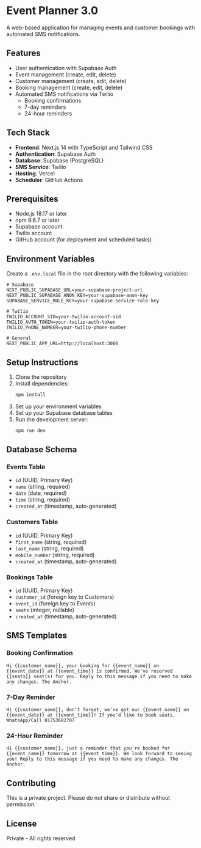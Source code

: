 # Event Planner 3.0

A web-based application for managing events and customer bookings with automated SMS notifications.

## Features

- User authentication with Supabase Auth
- Event management (create, edit, delete)
- Customer management (create, edit, delete)
- Booking management (create, edit, delete)
- Automated SMS notifications via Twilio
  - Booking confirmations
  - 7-day reminders
  - 24-hour reminders

## Tech Stack

- **Frontend**: Next.js 14 with TypeScript and Tailwind CSS
- **Authentication**: Supabase Auth
- **Database**: Supabase (PostgreSQL)
- **SMS Service**: Twilio
- **Hosting**: Vercel
- **Scheduler**: GitHub Actions

## Prerequisites

- Node.js 18.17 or later
- npm 9.6.7 or later
- Supabase account
- Twilio account
- GitHub account (for deployment and scheduled tasks)

## Environment Variables

Create a `.env.local` file in the root directory with the following variables:

```env
# Supabase
NEXT_PUBLIC_SUPABASE_URL=your-supabase-project-url
NEXT_PUBLIC_SUPABASE_ANON_KEY=your-supabase-anon-key
SUPABASE_SERVICE_ROLE_KEY=your-supabase-service-role-key

# Twilio
TWILIO_ACCOUNT_SID=your-twilio-account-sid
TWILIO_AUTH_TOKEN=your-twilio-auth-token
TWILIO_PHONE_NUMBER=your-twilio-phone-number

# General
NEXT_PUBLIC_APP_URL=http://localhost:3000
```

## Setup Instructions

1. Clone the repository
2. Install dependencies:
   ```bash
   npm install
   ```
3. Set up your environment variables
4. Set up your Supabase database tables
5. Run the development server:
   ```bash
   npm run dev
   ```

## Database Schema

### Events Table
- `id` (UUID, Primary Key)
- `name` (string, required)
- `date` (date, required)
- `time` (string, required)
- `created_at` (timestamp, auto-generated)

### Customers Table
- `id` (UUID, Primary Key)
- `first_name` (string, required)
- `last_name` (string, required)
- `mobile_number` (string, required)
- `created_at` (timestamp, auto-generated)

### Bookings Table
- `id` (UUID, Primary Key)
- `customer_id` (foreign key to Customers)
- `event_id` (foreign key to Events)
- `seats` (integer, nullable)
- `created_at` (timestamp, auto-generated)

## SMS Templates

### Booking Confirmation
```
Hi {{customer_name}}, your booking for {{event_name}} on {{event_date}} at {{event_time}} is confirmed. We've reserved {{seats}} seat(s) for you. Reply to this message if you need to make any changes. The Anchor.
```

### 7-Day Reminder
```
Hi {{customer_name}}, don't forget, we've got our {{event_name}} on {{event_date}} at {{event_time}}! If you'd like to book seats, WhatsApp/Call 01753682707
```

### 24-Hour Reminder
```
Hi {{customer_name}}, just a reminder that you're booked for {{event_name}} tomorrow at {{event_time}}. We look forward to seeing you! Reply to this message if you need to make any changes. The Anchor.
```

## Contributing

This is a private project. Please do not share or distribute without permission.

## License

Private - All rights reserved

